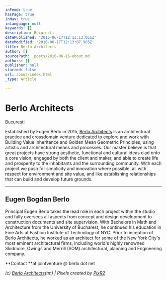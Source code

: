 ```yaml
---
inFeed: true
hasPage: true
inNav: true
inLanguage: null
keywords: []
description: Bucuresti
datePublished: '2016-06-17T12:13:13.051Z'
dateModified: '2016-06-17T12:13:07.983Z'
title: Berlo Architects
author: []
sourcePath: _posts/2016-06-15-about.md
authors: []
publisher: null
starred: false
url: about/index.html
_type: Article

---
```

# Berlo Architects

Bucuresti

Established by Eugen Berlo in 2015, [Berlo Architects][0] is an architectural practice and crossdomain venture dedicated to explore and work with Building Value Inheritance and Golden Mean Geometric Principles, using artistic and architectural means and processes. Our master believe is that great projects have strong aesthetic, functional and cultural ideas clad onto a core vision, engaged by both the client and maker, and able to create life and prosperity to the inhabitants and the surrounding community. With each project we push for simplicity and innovation where possible, all with respect for environment and site value, and like establishing relationships that can build and develop future grounds.

****

## Eugen Bogdan Berlo

Principal Eugen Berlo takes the lead role in each project within the studio and fully oversees all aspects from concept and design development to construction documents and site supervision. With Bachelors in Math and Architecture from the University of Bucharest, he continued his education in Fine Arts at Fashion Institute of Technology of NYC. Prior to inception of [Berlo Architects][0], he worked as an architect for some of the New York City's most eminent architectural firms, including world's highly renowned Skidmore, Owings and Merrill (SOM) architectural, planning and Engineering company.

**Contact **at jointventure @ berlo dot net

_(c) [Berlo Architects][0](tm) | Pixels created by [PixR2][1]_

[0]: http://www.berlo.ro/
[1]: http://pixr2.com/